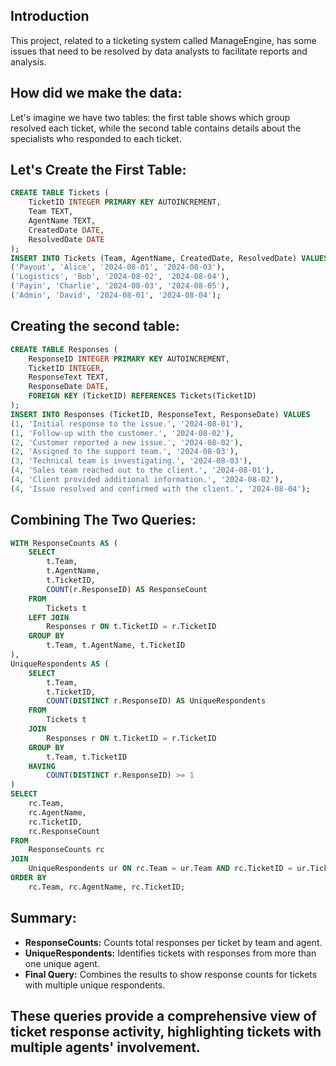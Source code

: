 ## Introduction
This project, related to a ticketing system called ManageEngine, has some issues that need to be resolved by data analysts to facilitate reports and analysis.
## How did we make the data:
Let's imagine we have two tables: the first table shows which group resolved each ticket, while the second table contains details about the specialists who responded to each ticket.
## Let's Create the First Table:
```sql
CREATE TABLE Tickets (
    TicketID INTEGER PRIMARY KEY AUTOINCREMENT,
    Team TEXT,
    AgentName TEXT,
    CreatedDate DATE,
    ResolvedDate DATE
);
INSERT INTO Tickets (Team, AgentName, CreatedDate, ResolvedDate) VALUES
('Payout', 'Alice', '2024-08-01', '2024-08-03'),
('Logistics', 'Bob', '2024-08-02', '2024-08-04'),
('Payin', 'Charlie', '2024-08-03', '2024-08-05'),
('Admin', 'David', '2024-08-01', '2024-08-04');
```
## Creating the second table:
```sql
CREATE TABLE Responses (
    ResponseID INTEGER PRIMARY KEY AUTOINCREMENT,
    TicketID INTEGER,
    ResponseText TEXT,
    ResponseDate DATE,
    FOREIGN KEY (TicketID) REFERENCES Tickets(TicketID)
);
INSERT INTO Responses (TicketID, ResponseText, ResponseDate) VALUES
(1, 'Initial response to the issue.', '2024-08-01'),
(1, 'Follow-up with the customer.', '2024-08-02'),
(2, 'Customer reported a new issue.', '2024-08-02'),
(2, 'Assigned to the support team.', '2024-08-03'),
(3, 'Technical team is investigating.', '2024-08-03'),
(4, 'Sales team reached out to the client.', '2024-08-01'),
(4, 'Client provided additional information.', '2024-08-02'),
(4, 'Issue resolved and confirmed with the client.', '2024-08-04');
```
## Combining The Two Queries:
```sql
WITH ResponseCounts AS (
    SELECT 
        t.Team,
        t.AgentName,
        t.TicketID,
        COUNT(r.ResponseID) AS ResponseCount
    FROM 
        Tickets t
    LEFT JOIN 
        Responses r ON t.TicketID = r.TicketID
    GROUP BY 
        t.Team, t.AgentName, t.TicketID
),
UniqueRespondents AS (
    SELECT 
        t.Team,
        t.TicketID,
        COUNT(DISTINCT r.ResponseID) AS UniqueRespondents
    FROM 
        Tickets t
    JOIN 
        Responses r ON t.TicketID = r.TicketID
    GROUP BY 
        t.Team, t.TicketID
    HAVING 
        COUNT(DISTINCT r.ResponseID) >= 1
)
SELECT 
    rc.Team,
    rc.AgentName,
    rc.TicketID,
    rc.ResponseCount
FROM 
    ResponseCounts rc
JOIN 
    UniqueRespondents ur ON rc.Team = ur.Team AND rc.TicketID = ur.TicketID
ORDER BY 
    rc.Team, rc.AgentName, rc.TicketID;

```
## Summary:
- **ResponseCounts:** Counts total responses per ticket by team and agent.
- **UniqueRespondents:** Identifies tickets with responses from more than one unique agent.
- **Final Query:** Combines the results to show response counts for tickets with multiple unique respondents.
## These queries provide a comprehensive view of ticket response activity, highlighting tickets with multiple agents' involvement.




